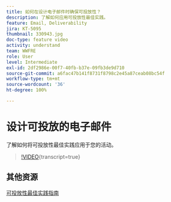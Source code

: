 ```yaml
---
title: 如何在设计电子邮件时确保可投放性？
description: 了解如何应用可投放性最佳实践。
feature: Email, Deliverability
jira: KT-5095
thumbnail: 330943.jpg
doc-type: feature video
activity: understand
team: WWFRE
role: User
level: Intermediate
exl-id: 2df2986e-00f7-40fb-b37e-09fb3de9d710
source-git-commit: a6fac47b141f8731f8798c2e45a87ceab08bc54f
workflow-type: tm+mt
source-wordcount: '36'
ht-degree: 100%

---
```


# 设计可投放的电子邮件

了解如何将可投放性最佳实践应用于您的活动。

>[!VIDEO](https://video.tv.adobe.com/v/330943?quality=12&learn=on){transcript=true}

## 其他资源

[可投放性最佳实践指南](https://experienceleague.adobe.com/docs/deliverability-learn/deliverability-best-practice-guide/introduction.html?lang=zh-Hans)
